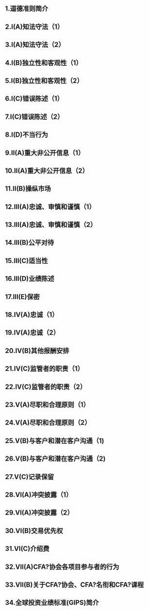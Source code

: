 


## 1.道德准则简介

## 2.I(A)知法守法（1）

## 3.I(A)知法守法（2）

## 4.I(B)独立性和客观性（1）

## 5.I(B)独立性和客观性（2）

## 6.I(C)错误陈述（1）

## 7.I(C)错误陈述（2）

## 8.I(D)不当行为

## 9.II(A)重大非公开信息（1）

## 10.II(A)重大非公开信息（2）

## 11.II(B)操纵市场

## 12.III(A)忠诚、审慎和谨慎（1）

## 13.III(A)忠诚、审慎和谨慎（2）

## 14.III(B)公平对待

## 15.III(C)适当性

## 16.III(D)业绩陈述

## 17.III(E)保密

## 18.IV(A)忠诚（1）

## 19.IV(A)忠诚（2）

## 20.IV(B)其他报酬安排

## 21.IV(C)监管者的职责（1）

## 22.IV(C)监管者的职责（2）

## 23.V(A)尽职和合理原则（1）

## 24.V(A)尽职和合理原则（2）

## 25.V(B)与客户和潜在客户沟通（1)

## 26.V(B)与客户和潜在客户沟通（2)

## 27.V(C)记录保留

## 28.VI(A)冲突披露（1）

## 29.VI(A)冲突披露（2）

## 30.VI(B)交易优先权

## 31.VI(C)介绍费

## 32.VII(A)CFA?协会各项目参与者的行为

## 33.VII(B)关于CFA?协会、CFA?名衔和CFA?课程

## 34.全球投资业绩标准(GIPS)简介